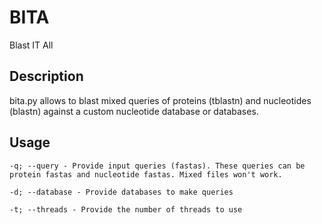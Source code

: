 # BITA

Blast IT All

## Description

bita.py allows to blast mixed queries of proteins (tblastn) and nucleotides (blastn) against a custom nucleotide database or databases.

## Usage

```
-q; --query - Provide input queries (fastas). These queries can be protein fastas and nucleotide fastas. Mixed files won't work.

-d; --database - Provide databases to make queries

-t; --threads - Provide the number of threads to use
```
